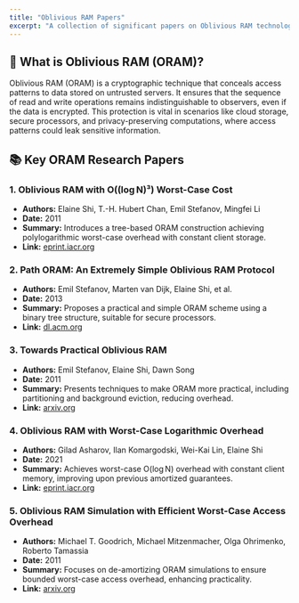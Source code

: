 ```yaml
---
title: "Oblivious RAM Papers"
excerpt: "A collection of significant papers on Oblivious RAM technology."
---
```


## 🔐 What is Oblivious RAM (ORAM)?
Oblivious RAM (ORAM) is a cryptographic technique that conceals access patterns to data stored on untrusted servers. It ensures that the sequence of read and write operations remains indistinguishable to observers, even if the data is encrypted. This protection is vital in scenarios like cloud storage, secure processors, and privacy-preserving computations, where access patterns could leak sensitive information.

## 📚 Key ORAM Research Papers

### 1. Oblivious RAM with O((log N)³) Worst-Case Cost
- **Authors:** Elaine Shi, T.-H. Hubert Chan, Emil Stefanov, Mingfei Li
- **Date:** 2011
- **Summary:** Introduces a tree-based ORAM construction achieving polylogarithmic worst-case overhead with constant client storage.
- **Link:** [eprint.iacr.org](https://eprint.iacr.org)

### 2. Path ORAM: An Extremely Simple Oblivious RAM Protocol
- **Authors:** Emil Stefanov, Marten van Dijk, Elaine Shi, et al.
- **Date:** 2013
- **Summary:** Proposes a practical and simple ORAM scheme using a binary tree structure, suitable for secure processors.
- **Link:** [dl.acm.org](https://dl.acm.org)

### 3. Towards Practical Oblivious RAM
- **Authors:** Emil Stefanov, Elaine Shi, Dawn Song
- **Date:** 2011
- **Summary:** Presents techniques to make ORAM more practical, including partitioning and background eviction, reducing overhead.
- **Link:** [arxiv.org](https://arxiv.org)

### 4. Oblivious RAM with Worst-Case Logarithmic Overhead
- **Authors:** Gilad Asharov, Ilan Komargodski, Wei-Kai Lin, Elaine Shi
- **Date:** 2021
- **Summary:** Achieves worst-case O(log N) overhead with constant client memory, improving upon previous amortized guarantees.
- **Link:** [eprint.iacr.org](https://eprint.iacr.org)

### 5. Oblivious RAM Simulation with Efficient Worst-Case Access Overhead
- **Authors:** Michael T. Goodrich, Michael Mitzenmacher, Olga Ohrimenko, Roberto Tamassia
- **Date:** 2011
- **Summary:** Focuses on de-amortizing ORAM simulations to ensure bounded worst-case access overhead, enhancing practicality.
- **Link:** [arxiv.org](https://arxiv.org)
